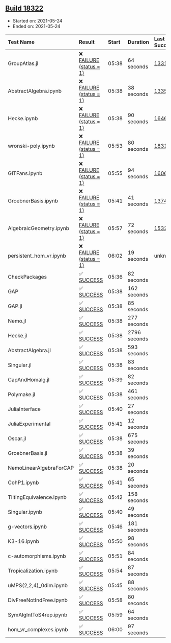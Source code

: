 ## [Build 18322](https://oscarci.mathematik.uni-kl.de/job/oscar/18322/)

* Started on: 2021-05-24
* Ended on: 2021-05-24

| Test Name    | Result | Start | Duration | Last Success | First Failure |
|:-------------|:-------|:------|:---------|:-------------|:--------------|
| GroupAtlas.jl | ❌ [FAILURE (status = 1)](https://oscarci.mathematik.uni-kl.de/job/oscar/18322/artifact/logs/build-18322/GroupAtlas.jl.log) | 05:38 | 64 seconds | [13311](https://oscarci.mathematik.uni-kl.de/job/oscar/13311/) | [13312](https://oscarci.mathematik.uni-kl.de/job/oscar/13312/) |
| AbstractAlgebra.ipynb | ❌ [FAILURE (status = 1)](https://oscarci.mathematik.uni-kl.de/job/oscar/18322/artifact/logs/build-18322/AbstractAlgebra.ipynb.log) | 05:38 | 38 seconds | [13355](https://oscarci.mathematik.uni-kl.de/job/oscar/13355/) | [13356](https://oscarci.mathematik.uni-kl.de/job/oscar/13356/) |
| Hecke.ipynb | ❌ [FAILURE (status = 1)](https://oscarci.mathematik.uni-kl.de/job/oscar/18322/artifact/logs/build-18322/Hecke.ipynb.log) | 05:38 | 90 seconds | [16463](https://oscarci.mathematik.uni-kl.de/job/oscar/16463/) | [16464](https://oscarci.mathematik.uni-kl.de/job/oscar/16464/) |
| wronski-poly.ipynb | ❌ [FAILURE (status = 1)](https://oscarci.mathematik.uni-kl.de/job/oscar/18322/artifact/logs/build-18322/wronski-poly.ipynb.log) | 05:53 | 80 seconds | [18314](https://oscarci.mathematik.uni-kl.de/job/oscar/18314/) | [18315](https://oscarci.mathematik.uni-kl.de/job/oscar/18315/) |
| GITFans.ipynb | ❌ [FAILURE (status = 1)](https://oscarci.mathematik.uni-kl.de/job/oscar/18322/artifact/logs/build-18322/GITFans.ipynb.log) | 05:55 | 94 seconds | [16068](https://oscarci.mathematik.uni-kl.de/job/oscar/16068/) | [16069](https://oscarci.mathematik.uni-kl.de/job/oscar/16069/) |
| GroebnerBasis.ipynb | ❌ [FAILURE (status = 1)](https://oscarci.mathematik.uni-kl.de/job/oscar/18322/artifact/logs/build-18322/GroebnerBasis.ipynb.log) | 05:41 | 41 seconds | [13748](https://oscarci.mathematik.uni-kl.de/job/oscar/13748/) | [13749](https://oscarci.mathematik.uni-kl.de/job/oscar/13749/) |
| AlgebraicGeometry.ipynb | ❌ [FAILURE (status = 1)](https://oscarci.mathematik.uni-kl.de/job/oscar/18322/artifact/logs/build-18322/AlgebraicGeometry.ipynb.log) | 05:57 | 72 seconds | [15322](https://oscarci.mathematik.uni-kl.de/job/oscar/15322/) | [15323](https://oscarci.mathematik.uni-kl.de/job/oscar/15323/) |
| persistent_hom_vr.ipynb | ❌ [FAILURE (status = 1)](https://oscarci.mathematik.uni-kl.de/job/oscar/18322/artifact/logs/build-18322/persistent_hom_vr.ipynb.log) | 06:02 | 19 seconds | unknown | unknown |
| CheckPackages | ✅ [SUCCESS](https://oscarci.mathematik.uni-kl.de/job/oscar/18322/artifact/logs/build-18322/CheckPackages.log) | 05:36 | 82 seconds |  |  |
| GAP | ✅ [SUCCESS](https://oscarci.mathematik.uni-kl.de/job/oscar/18322/artifact/logs/build-18322/GAP.log) | 05:38 | 162 seconds |  |  |
| GAP.jl | ✅ [SUCCESS](https://oscarci.mathematik.uni-kl.de/job/oscar/18322/artifact/logs/build-18322/GAP.jl.log) | 05:38 | 85 seconds |  |  |
| Nemo.jl | ✅ [SUCCESS](https://oscarci.mathematik.uni-kl.de/job/oscar/18322/artifact/logs/build-18322/Nemo.jl.log) | 05:38 | 277 seconds |  |  |
| Hecke.jl | ✅ [SUCCESS](https://oscarci.mathematik.uni-kl.de/job/oscar/18322/artifact/logs/build-18322/Hecke.jl.log) | 05:38 | 2796 seconds |  |  |
| AbstractAlgebra.jl | ✅ [SUCCESS](https://oscarci.mathematik.uni-kl.de/job/oscar/18322/artifact/logs/build-18322/AbstractAlgebra.jl.log) | 05:38 | 593 seconds |  |  |
| Singular.jl | ✅ [SUCCESS](https://oscarci.mathematik.uni-kl.de/job/oscar/18322/artifact/logs/build-18322/Singular.jl.log) | 05:38 | 83 seconds |  |  |
| CapAndHomalg.jl | ✅ [SUCCESS](https://oscarci.mathematik.uni-kl.de/job/oscar/18322/artifact/logs/build-18322/CapAndHomalg.jl.log) | 05:39 | 82 seconds |  |  |
| Polymake.jl | ✅ [SUCCESS](https://oscarci.mathematik.uni-kl.de/job/oscar/18322/artifact/logs/build-18322/Polymake.jl.log) | 05:38 | 461 seconds |  |  |
| JuliaInterface | ✅ [SUCCESS](https://oscarci.mathematik.uni-kl.de/job/oscar/18322/artifact/logs/build-18322/JuliaInterface.log) | 05:40 | 27 seconds |  |  |
| JuliaExperimental | ✅ [SUCCESS](https://oscarci.mathematik.uni-kl.de/job/oscar/18322/artifact/logs/build-18322/JuliaExperimental.log) | 05:41 | 12 seconds |  |  |
| Oscar.jl | ✅ [SUCCESS](https://oscarci.mathematik.uni-kl.de/job/oscar/18322/artifact/logs/build-18322/Oscar.jl.log) | 05:38 | 675 seconds |  |  |
| GroebnerBasis.jl | ✅ [SUCCESS](https://oscarci.mathematik.uni-kl.de/job/oscar/18322/artifact/logs/build-18322/GroebnerBasis.jl.log) | 05:38 | 39 seconds |  |  |
| NemoLinearAlgebraForCAP | ✅ [SUCCESS](https://oscarci.mathematik.uni-kl.de/job/oscar/18322/artifact/logs/build-18322/NemoLinearAlgebraForCAP.log) | 05:38 | 20 seconds |  |  |
| CohP1.ipynb | ✅ [SUCCESS](https://oscarci.mathematik.uni-kl.de/job/oscar/18322/artifact/logs/build-18322/CohP1.ipynb.log) | 05:41 | 65 seconds |  |  |
| TiltingEquivalence.ipynb | ✅ [SUCCESS](https://oscarci.mathematik.uni-kl.de/job/oscar/18322/artifact/logs/build-18322/TiltingEquivalence.ipynb.log) | 05:42 | 158 seconds |  |  |
| Singular.ipynb | ✅ [SUCCESS](https://oscarci.mathematik.uni-kl.de/job/oscar/18322/artifact/logs/build-18322/Singular.ipynb.log) | 05:40 | 49 seconds |  |  |
| g-vectors.ipynb | ✅ [SUCCESS](https://oscarci.mathematik.uni-kl.de/job/oscar/18322/artifact/logs/build-18322/g-vectors.ipynb.log) | 05:46 | 181 seconds |  |  |
| K3-16.ipynb | ✅ [SUCCESS](https://oscarci.mathematik.uni-kl.de/job/oscar/18322/artifact/logs/build-18322/K3-16.ipynb.log) | 05:50 | 98 seconds |  |  |
| c-automorphisms.ipynb | ✅ [SUCCESS](https://oscarci.mathematik.uni-kl.de/job/oscar/18322/artifact/logs/build-18322/c-automorphisms.ipynb.log) | 05:51 | 84 seconds |  |  |
| Tropicalization.ipynb | ✅ [SUCCESS](https://oscarci.mathematik.uni-kl.de/job/oscar/18322/artifact/logs/build-18322/Tropicalization.ipynb.log) | 05:54 | 87 seconds |  |  |
| uMPS(2,2,4)_0dim.ipynb | ✅ [SUCCESS](https://oscarci.mathematik.uni-kl.de/job/oscar/18322/artifact/logs/build-18322/uMPS-2-2-4-_0dim.ipynb.log) | 05:45 | 88 seconds |  |  |
| DivFreeNotIndFree.ipynb | ✅ [SUCCESS](https://oscarci.mathematik.uni-kl.de/job/oscar/18322/artifact/logs/build-18322/DivFreeNotIndFree.ipynb.log) | 05:58 | 80 seconds |  |  |
| SymAlgIntToS4rep.ipynb | ✅ [SUCCESS](https://oscarci.mathematik.uni-kl.de/job/oscar/18322/artifact/logs/build-18322/SymAlgIntToS4rep.ipynb.log) | 05:59 | 64 seconds |  |  |
| hom_vr_complexes.ipynb | ✅ [SUCCESS](https://oscarci.mathematik.uni-kl.de/job/oscar/18322/artifact/logs/build-18322/hom_vr_complexes.ipynb.log) | 06:00 | 97 seconds |  |  |
